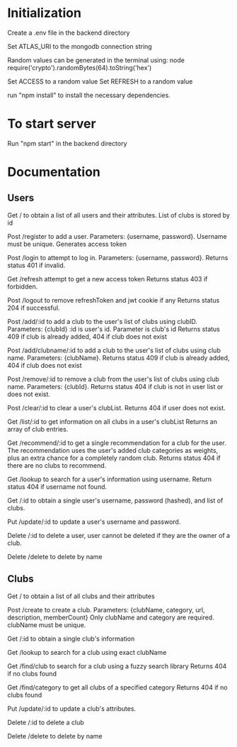 # Initialization
Create a .env file in the backend directory

Set ATLAS_URI to the mongodb connection string

Random values can be generated in the terminal using:
	node
	require('crypto').randomBytes(64).toString('hex')

Set ACCESS to a random value
Set REFRESH to a random value

run "npm install" to install the necessary dependencies. 

# To start server
Run "npm start" in the backend directory

# Documentation
## Users
Get / to obtain a list of all users and their attributes.
List of clubs is stored by id

Post /register to add a user. Parameters: {username, password}. Username must be unique.
Generates access token

Post /login to attempt to log in. Parameters: {username, password}. 
Returns status 401 if invalid.

Get /refresh attempt to get a new access token
Returns status 403 if forbidden.

Post /logout to remove refreshToken and jwt cookie if any
Returns status 204 if successful.

Post /add/:id to add a club to the user's list of clubs using clubID. Parameters: {clubId}
:id is user's id. Parameter is club's id
Returns status 409 if club is already added, 404 if club does not exist

Post /add/clubname/:id to add a club to the user's list of clubs using club name. 
Parameters: {clubName}. Returns status 409 if club is already added, 404 if club does not exist

Post /remove/:id to remove a club from the user's list of clubs using club name. 
Parameters: {clubId}. Returns status 404 if club is not in user list or does not exist.

Post /clear/:id to clear a user's clubList. Returns 404 if user does not exist.

Get /list/:id to get information on all clubs in a user's clubList
Returns an array of club entries.

Get /recommend/:id to get a single recommendation for a club for the user. 
The recommendation uses the user's added club categories as weights, plus an extra chance for a completely random club.
Returns status 404 if there are no clubs to recommend.

Get /lookup to search for a user's information using username.
Return status 404 if username not found. 

Get /:id to obtain a single user's username, password (hashed), and list of clubs.

Put /update/:id to update a user's username and password.

Delete /:id to delete a user, user cannot be deleted if they are the owner of a club.

Delete /delete to delete by name

## Clubs
Get / to obtain a list of all clubs and their attributes

Post /create to create a club. Parameters: {clubName, category, url, description, memberCount}
Only clubName and category are required. clubName must be unique.

Get /:id to obtain a single club's information

Get /lookup to search for a club using exact clubName

Get /find/club to search for a club using a fuzzy search library
Returns 404 if no clubs found

Get /find/category to get all clubs of a specified category
Returns 404 if no clubs found

Put /update/:id to update a club's attributes. 

Delete /:id to delete a club

Delete /delete to delete by name
